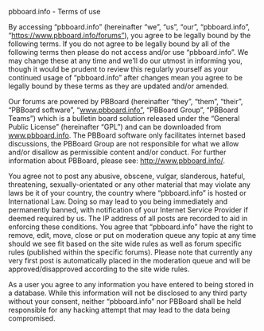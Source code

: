 pbboard.info - Terms of use

By accessing “pbboard.info” (hereinafter “we”, “us”, “our”, “pbboard.info”, “https://www.pbboard.info/forums”), you agree to be legally bound by the following terms. If you do not agree to be legally bound by all of the following terms then please do not access and/or use “pbboard.info”. We may change these at any time and we’ll do our utmost in informing you, though it would be prudent to review this regularly yourself as your continued usage of “pbboard.info” after changes mean you agree to be legally bound by these terms as they are updated and/or amended.

Our forums are powered by PBBoard (hereinafter “they”, “them”, “their”, “PBBoard software”, “www.pbboard.info”, “PBBoard Group”, “PBBoard Teams”) which is a bulletin board solution released under the “General Public License” (hereinafter “GPL”) and can be downloaded from www.pbboard.info. The PBBoard software only facilitates internet based discussions, the PBBoard Group are not responsible for what we allow and/or disallow as permissible content and/or conduct. For further information about PBBoard, please see: http://www.pbboard.info/.

You agree not to post any abusive, obscene, vulgar, slanderous, hateful, threatening, sexually-orientated or any other material that may violate any laws be it of your country, the country where “pbboard.info” is hosted or International Law. Doing so may lead to you being immediately and permanently banned, with notification of your Internet Service Provider if deemed required by us. The IP address of all posts are recorded to aid in enforcing these conditions. You agree that “pbboard.info” have the right to remove, edit, move, close or put on moderation queue any topic at any time should we see fit based on the site wide rules as well as forum specific rules (published within the specific forums). Please note that currently any very first post is automatically placed in the moderation queue and will be approved/disapproved according to the site wide rules.

As a user you agree to any information you have entered to being stored in a database. While this information will not be disclosed to any third party without your consent, neither “pbboard.info” nor PBBoard shall be held responsible for any hacking attempt that may lead to the data being compromised. 


